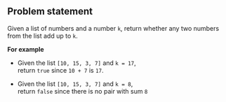 Problem statement
----
Given a list of numbers and a number `k`, 
return whether any two numbers from the list add up to `k`.

**For example**  
- Given the list `[10, 15, 3, 7]` and `k = 17`,  
return `true` since `10 + 7` is `17`.  

- Given the list `[10, 15, 3, 7]` and `k = 8`,  
return `false` since there is no pair with sum `8`
